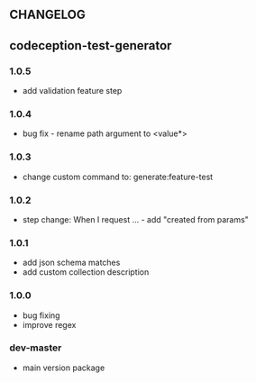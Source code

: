 ## CHANGELOG
## codeception-test-generator

### 1.0.5
- add validation feature step

### 1.0.4
- bug fix - rename path argument to <value*>

### 1.0.3
- change custom command to: generate:feature-test

### 1.0.2
- step change: When I request ... - add "created from params"

### 1.0.1
- add json schema matches
- add custom collection description

### 1.0.0
- bug fixing
- improve regex

### dev-master
- main version package